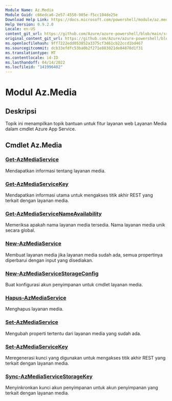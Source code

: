 ```yaml
---
Module Name: Az.Media
Module Guid: c66edca6-2e57-4550-905e-f5cc104de25e
Download Help Link: https://docs.microsoft.com/powershell/module/az.media
Help Version: 0.9.2.0
Locale: en-US
content_git_url: https://github.com/Azure/azure-powershell/blob/main/src/Media/Media/help/Az.Media.md
original_content_git_url: https://github.com/Azure/azure-powershell/blob/main/src/Media/Media/help/Az.Media.md
ms.openlocfilehash: 9ff7222edd053852a3375cf3d61cb22ccd1bd467
ms.sourcegitcommit: dcb33efdfc53ba0b2f271e883021de84878d1f31
ms.translationtype: MT
ms.contentlocale: id-ID
ms.lasthandoff: 04/14/2022
ms.locfileid: "141996402"
---
```

# Modul Az.Media
## Deskripsi
Topik ini menampilkan topik bantuan untuk fitur layanan web Layanan Media dalam cmdlet Azure App Service.

## Cmdlet Az.Media
### [Get-AzMediaService](Get-AzMediaService.md)
Mendapatkan informasi tentang layanan media.

### [Get-AzMediaServiceKey](Get-AzMediaServiceKey.md)
Mendapatkan informasi utama untuk mengakses titik akhir REST yang terkait dengan layanan media.

### [Get-AzMediaServiceNameAvailability](Get-AzMediaServiceNameAvailability.md)
Memeriksa apakah nama layanan media tersedia.
Nama layanan media unik secara global.

### [New-AzMediaService](New-AzMediaService.md)
Membuat layanan media jika layanan media sudah ada, semua propertinya diperbarui dengan input yang disediakan.

### [New-AzMediaServiceStorageConfig](New-AzMediaServiceStorageConfig.md)
Buat konfigurasi akun penyimpanan untuk cmdlet layanan media.

### [Hapus-AzMediaService](Remove-AzMediaService.md)
Menghapus layanan media.

### [Set-AzMediaService](Set-AzMediaService.md)
Mengubah properti tertentu dari layanan media yang sudah ada.

### [Set-AzMediaServiceKey](Set-AzMediaServiceKey.md)
Meregenerasi kunci yang digunakan untuk mengakses titik akhir REST yang terkait dengan layanan media.

### [Sync-AzMediaServiceStorageKey](Sync-AzMediaServiceStorageKey.md)
Menyinkronkan kunci akun penyimpanan untuk akun penyimpanan yang terkait dengan layanan media.

